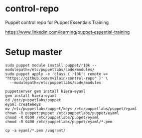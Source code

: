 # control-repo
Puppet control repo for Puppet Essentials Training

https://www.linkedin.com/learning/puppet-essential-training

# Setup master

```
sudo puppet module install puppet/r10k --modulepath=/etc/puppetlabs/code/modules/
sudo puppet apply -e 'class {'r10k': remote => "https://github.com/mvilain/control-repo" }' \
  --modulepath=/etc/puppetlabs/code/modules

puppetserver gem install hiera-eyaml
gem install hiera-eyaml
cd /etc/puppetlabs/puppet
eyaml createkeys
mv /etc/puppetlabs/puppet/keys /etc/puppetlabs/puppet/eyaml
chown -R puppet:puppet /etc/puppetlabs/puppet/eyaml
chmod -R 0500 /etc/puppetlabs/puppet/eyaml
chmod -R 0400 /etc/puppetlabs/puppet/eyaml/*.pem

cp -a eyaml/*.pem /vagrant/
```
